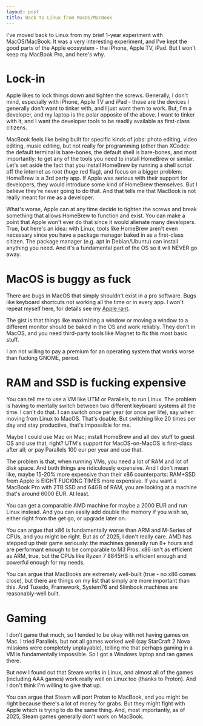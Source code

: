 ```yaml
---
layout: post
title: Back to Linux from MacOS/MacBook
---
```


I've moved back to Linux from my brief 1-year experiment with MacOS/MacBook.
It was a very interesting experiment, and I've kept the good parts of the Apple ecosystem -
the iPhone, Apple TV, iPad. But I won't keep my MacBook Pro, and here's why.

# Lock-in

Apple likes to lock things down and tighten the screws. Generally, I don't mind, especially
with iPhone, Apple TV and iPad - those are the devices I generally don't want to tinker with,
and I just want them to work. But, I'm a developer, and my laptop is the polar opposite of the above. I want to tinker with it,
and I want the developer tools to be readily available as first-class citizens.

MacBook feels like being built for specific kinds of jobs: photo editing, video editing,
music editing, but not really for programming (other than XCode): the default terminal is bare-bones,
the default shell is bare-bones, and most importantly: to get any of the tools you need to
install HomeBrew or similar. Let's set aside the fact that you install HomeBrew by running a shell
script off the internet as root (huge red flag), and focus on a bigger problem: HomeBrew is
a 3rd party app. If Apple was serious with their support for developers, they would
introduce some kind of HomeBrew themselves. But I believe they're never going to do that.
And that tells me
that MacBook is not really meant for me as a developer.

What's worse, Apple can at any time decide to tighten the screws and break something that allows
HomeBrew to function and exist. You can make a point that Apple won't ever do that since it would
alienate many developers. True, but here's an idea: with Linux, tools like HomeBrew aren't
even necessary since you have a package manager baked in as a first-class citizen.
The package manager (e.g. apt in Debian/Ubuntu) can install anything you need. And
it's a fundamental part of the OS so it will NEVER go away.

# MacOS is buggy as fuck

There are bugs in MacOS that simply shouldn't exist in a pro software. Bugs like keyboard shortcuts
not working all the time or in every app. I won't repeat myself here, for details see my
[Apple rant](../apple-rant/).

The gist is that things like maximizing a window or moving a window to a different monitor should
be baked in the OS and work reliably. They don't in MacOS, and you need third-party tools like Magnet
to fix this most basic stuff.

I am not willing to pay a premium for an operating system that works worse than fucking GNOME, period.

# RAM and SSD is fucking expensive

You can tell me to use a VM like UTM or Parallels, to run Linux. The problem is having to
mentally switch between two different keyboard systems all the time. I can't do that. I can switch once per
year (or once per life), say when moving from Linux to MacOS. That's doable. But switching like 20
times per day and stay productive, that's impossible for me.

Maybe I could use Mac on Mac; install HomeBrew and all dev stuff to guest OS and use that, right?
UTM's support for MacOS-on-MacOS is first-class after all; or pay Parallels 100 eur per year and use that.

The problem is that, when running VMs, you need a lot of RAM and lot of disk space.
And both things are ridiculously expensive. And I don't mean like, maybe 15-20% more expensive than
their x86 counterparts: RAM+SSD from Apple is EIGHT FUCKING TIMES more expensive.
If you want a MacBook Pro with 2TB SSD and 64GB of RAM, you are looking at a machine that's around 6000 EUR.
At least.

You can get a comparable AMD machine for maybe a 2000 EUR and run Linux instead. And you can easily add double the memory if you wish so, either right from the get go, or upgrade later on.

You can argue that x86 is fundamentally worse than ARM and M-Series of CPUs, and you might be right.
But as of 2025, I don't really care. AMD has stepped up their game seriously: the machines generally run
8+ hours and are performant enough to be comparable to M3 Pros. x86 isn't as efficient as ARM, true,
but the CPUs like Ryzen 7 8845HS is efficient enough and powerful enough for my needs.

You can argue that MacBooks are extremely well-built (true - no x86 comes close), but there are
things on my list that simply are more important than this. And Tuxedo, Framework, System76 and
Slimbook machines are reasonably-well built.

# Gaming

I don't game that much, so I tended to be okay with not having games on Mac. I tried Parallels, but
not all games worked well (say StarCraft 2 Nova missions were completely unplayable), telling me that
perhaps gaming in a VM is fundamentally impossible. So I got a Windows laptop and ran games there.

But now I found out that Steam works in Linux, and almost all of the games (including AAA games) work
really well on Linux too (thanks to Proton). And I don't think I'm willing to give that up.

You can argue that Steam will port Proton to MacBook, and you might be right because there's a lot of money
for grabs. But they might fight with Apple which is trying to do the same thing. And, most importantly,
as of 2025, Steam games generally don't work on MacBook.

